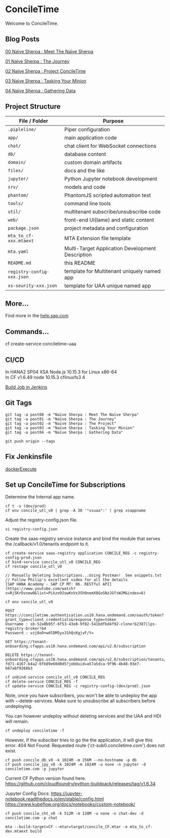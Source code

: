 # ConcileTime

Welcome to ConcileTime. 

## Blog Posts

[00 Naïve Sherpa : Meet The Naïve Sherpa](https://blogs.sap.com/2019/07/22/00-naive-sherpa-meet-the-naive-sherpa/)

[01 Naïve Sherpa : The Journey](https://blogs.sap.com/2019/08/02/01-naive-sherpa-the-journey/)

[02 Naïve Sherpa : Project ConcileTime](https://blogs.sap.com/2019/08/07/02-naive-sherpa-project-conciletime/)

[03 Naïve Sherpa : Tasking Your Minion](https://blogs.sap.com/2019/08/14/03-naive-sherpa-tasking-your-minion/)

[04 Naïve Sherpa : Gathering Data](https://blogs.sap.com/2019/09/09/04-naive-sherpa-gathering-data/)

## Project Structure

File / Folder | Purpose
---------|----------
`.pipleline/` | Piper configuration
`app/` | main application code
`chat/` | chat client for WebSocket connections
`db/` | database content
`domain/` | custom domain artifacts
`files/` | docs and the like
`jupyter/` | Python Jupyter notebook development
`srv/` | models and code
`phantom/` | PhantomJS scripted automation test
`tools/` | command line tools
`util/` | multitenant subscribe/unsubscribe code
`web/` | front-end UI(lame) and static content
`package.json` | project metadata and configuration
`mta_to_cf-xxx.mtaext` | MTA Extension file template
`mta.yaml` | Multi-Target Application Development Description
`README.md` | this README
`registry-config-xxx.json` | template for Multitenant uniquely named app
`xs-seurity-xxx.json` | template for UAA unique named app


## More...

Find more in the [help.sap.com](https://help.sap.com/viewer/65de2977205c403bbc107264b8eccf4b/Cloud/en-US/00823f91779d4d42aa29a498e0535cdf.html)

## Commands...

cf create-service conciletime-uaa

## CI/CD

In HANA2 SP04 XSA Node.js 10.15.3 for Linux x86-64    
In CF v1.6.49 node	10.15.3	cflinuxfs3           4


[Build Job in Jenkins](http://jenkins.sap-a-team.com:8080/job/ConcileTime/)

## Git Tags
```
git tag -a post00 -m "Naïve Sherpa : Meet The Naïve Sherpa"
git tag -a post01 -m "Naïve Sherpa : The Journey"
git tag -a post02 -m "Naïve Sherpa : The Project"
git tag -a post03 -m "Naïve Sherpa : Tasking Your Minion"
git tag -a post04 -m "Naïve Sherpa : Gathering Data"

git push origin --tags
```

## Fix Jenkinsfile
[dockerExecute](https://sap.github.io/jenkins-library/steps/dockerExecute/)


## Set up ConcileTime for Subscriptions
Determine the Internal app name.
```
cf t -s (dev/prod)
cf env concile_utl_v0 | grep -A 30 '"xsuaa":' | grep xsappname
```
Adjust the registry-config.json file.
```
vi registry-config.json
```
Create the saas-registry service instance and bind the module that serves the /callback/v1.0/tenants endpoint to it. 
```
cf create-service saas-registry application CONCILE_REG -c registry-config-prod.json
cf bind-service concile_utl_v0 CONCILE_REG
cf restage concile_utl_v0

// Manually Deleting Subscriptions...Using Postman!  See snippets.txt
// Follow Philip's excellent video for all the details
[SAP HANA Academy - SAP CP MT: 06. RESTful API](https://www.youtube.com/watch?v=RjSKrDsnew0&list=PLkzo92owKnVx3Sh0nemX8GoSNzJGfsWJM&index=6)
 
cf env concile_utl_v0

POST https://conciletime.authentication.us10.hana.ondemand.com/oauth/token?grant_type=client_credentials&response_type=token
Username : sb-52a0b95f-6f53-43e8-9f82-541bdfbd4f92-clone!b2387|lps-registry-broker!b4
Password : vzj8oO+wdlDM5yx31hQcKgjvF/Y=

GET https://tenant-onboarding.cfapps.us10.hana.ondemand.com/api/v2.0/subscription

DELETE https://tenant-onboarding.cfapps.us10.hana.ondemand.com/api/v2.0/subscription/tenants/e3b47f06-fd71-4167-b4a2-6fb89e60d0d5?jobUuid=a57a5dca-9f96-4b48-93e7-b67a6f9268b3

cf unbind-service concile_utl_v0 CONCILE_REG
cf delete-service CONCILE_REG -f
cf update-service CONCILE_REG -c registry-config-(dev/prod).json
```
Note, once you have subscribers, you won't be able to undeploy the app with --delete-services.
Make sure to unsubscribe all subscribers before undeploying.


You can however undeploy without deleting services and the UAA and HDI will remain.
```
cf undeploy conciletime -f
```

However, if the subsciber tries to go the the application, it will give this error.
404 Not Found: Requested route ('ct-sub0.conciletime.com') does not exist.

```
cf push concile_db_v0 -k 1024M -m 256M --no-hostname -p db
cf push concile_jpy_v0 -k 1024M -m 1024M -u none -n jupyter -d conciletime.com -p jupyter
```

Current CF Python version found here.
https://github.com/cloudfoundry/python-buildpack/releases/tag/v1.6.34

Jupyter Config Docs:
https://jupyter-notebook.readthedocs.io/en/stable/config.html
https://www.kubeflow.org/docs/notebooks/custom-notebook/


```
cf push concile_cht_v0 -k 512M -m 128M -u none -n chat-dev -d conciletime.com -p chat
```
```
mta --build-target=CF --mtar=target/concile_CF.mtar -e mta_to_cf-dev.mtaext build
```
